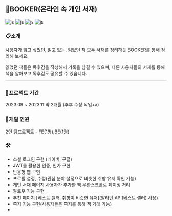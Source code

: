 ## 📘BOOKER(온라인 속 개인 서재) 


![js](https://img.shields.io/badge/React-20232A?style=for-the-badge&logo=react&logoColor=61DAFB)
![js](https://img.shields.io/badge/HTML5-E34F26?style=for-the-badge&logo=html5&logoColor=white)
![js](https://img.shields.io/badge/CSS3-1572B6?style=for-the-badge&logo=css3&logoColor=white)
![js](https://img.shields.io/badge/JavaScript-F7DF1E?style=for-the-badge&logo=JavaScript&logoColor=white)

### 📋소개
사용자가 읽고 싶었던, 읽고 있는, 읽었던 책 모두 서재를 정리하듯 BOOKER를 통해 정리해 보세요.

읽었던 책들은 독후감을 작성해서 기록을 남길 수 있으며, 다른 사용자들의 서재를 통해 책을 알아보고 독후감도 공유할 수 있습니다.

----

### 📅프로젝트 기간
2023.09 ~ 2023.11 약 2개월 (추후 수정 작업+a)
### 👥개발 인원
2인 팀프로젝트 - FE(1명),BE(1명)
### 🛠
+ 소셜 로그인 구현 (네이버, 구글)
+ JWT를 활용한 인증, 인가 구현
+ 반응형 웹 구현
+ 프로필 설정, 수정(관심 분야 설정으로 비슷한 취향 유저 확인 가능)
+ 개인 서재 페이지 사용자가 추가한 책 무한스크롤로 페이징 처리
+ 팔로우 기능 구현
+ 추천 페이지 [베스트 셀러, 취향이 비슷한 유저](알라딘 API(베스트 셀러) 사용)
+ 쪽지 기능 구현(사용자들은 쪽지를 통해 책 거래 가능)
+ 
